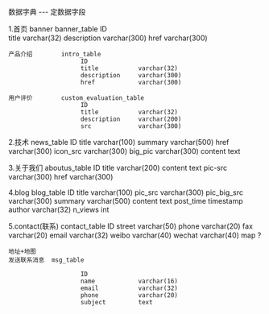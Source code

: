 数据字典 --- 定数据字段

1.首页
	banner			banner_table
						ID			
						title 			varchar(32)
						description 	varchar(300)
						href			varchar(300)
						
	产品介绍		intro_table
						ID
						title 			varchar(32)
						description		varchar(300)
						href			varchar(300)

	用户评价		custom_evaluation_table
						ID
						title 			varchar(32)
						description 	varchar(200)
						src 			varchar(300)

2.技术				news_table
						ID
						title 			varchar(100)
						summary   		varchar(500)
						href  			varchar(300)
						icon_src 		varchar(300)
						big_pic 		varchar(300)
						content		 	text

3.关于我们			aboutus_table
						ID
						title			varchar(200)
						content			text
						pic-src   		varchar(300)
						href		 	varchar(300)


4.blog 				blog_table
						ID
						title 			varchar(100)
						pic_src			varchar(300)
						pic_big_src		varchar(300)
						summary   		varchar(500)
						content		 	text
						post_time		timestamp
						author			varchar(32)
						n_views			int

5.contact(联系)		contact_table
						ID
						street			varchar(50)
						phone			varchar(20)
						fax   			varchar(20)
						email		 	varchar(32)
						weibo			varchar(40)
						wechat			varchar(40)
						map				?

	地址+地图		
	发送联系消息	msg_table

						ID
						name			varchar(16)
						email			varchar(32)
						phone   		varchar(20)
						subject		 	text